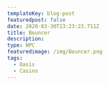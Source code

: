 ```yaml
---
templateKey: blog-post
featuredpost: false
date: 2020-03-30T23:23:23.711Z
title: Bouncer
description:
type: NPC
featuredimage: /img/Bouncer.png
tags:
  - Oasis
  - Casino
---
```

